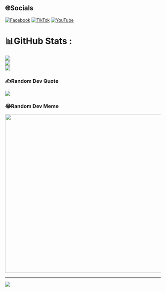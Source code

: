 
## 🌐Socials
[![Facebook](https://img.shields.io/badge/Facebook-%231877F2.svg?logo=Facebook&logoColor=white)](https://facebook.com/fb.com/huywibuchua02) [![TikTok](https://img.shields.io/badge/TikTok-%23000000.svg?logo=TikTok&logoColor=white)](https://tiktok.com/@tiktok.com/huihuitwo) [![YouTube](https://img.shields.io/badge/YouTube-%23FF0000.svg?logo=YouTube&logoColor=white)](https://youtube.com/c/youtube.com/Huysenpai) 
# 📊GitHub Stats :
![](https://github-readme-stats.vercel.app/api?username=huywibuchua02&theme=radical&hide_border=false&include_all_commits=false&count_private=false)<br/>
![](https://github-readme-streak-stats.herokuapp.com/?user=huywibuchua02&theme=radical&hide_border=false)<br/>
![](https://github-readme-stats.vercel.app/api/top-langs/?username=huywibuchua02&theme=radical&hide_border=false&include_all_commits=false&count_private=false&layout=compact)

### ✍️Random Dev Quote
![](https://quotes-github-readme.vercel.app/api?type=horizontal&theme=radical)

### 😂Random Dev Meme
<img src="https://random-memer.herokuapp.com/" width="512px"/>

---
[![](https://visitcount.itsvg.in/api?id=huywibuchua02&icon=0&color=0)](https://visitcount.itsvg.in)
